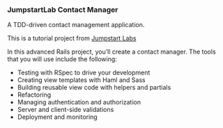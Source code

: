 ### JumpstartLab Contact Manager

A TDD-driven contact management application.

This is a tutorial project from [Jumpstart Labs](http://tutorials.jumpstartlab.com/projects/contact_manager.html#contactmanager)

In this advanced Rails project, you’ll create a contact manager. The tools that you will use include the following:

* Testing with RSpec to drive your development
* Creating view templates with Haml and Sass
* Building reusable view code with helpers and partials
* Refactoring
* Managing authentication and authorization
* Server and client-side validations
* Deployment and monitoring
